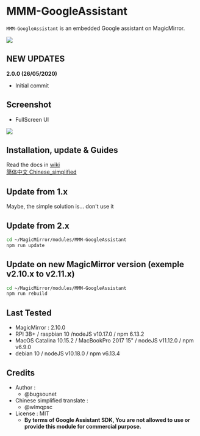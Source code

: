 # MMM-GoogleAssistant

`MMM-GoogleAssistant` is an embedded Google assistant on MagicMirror.

![](https://github.com/bugsounet/MMM-GoogleAssistant/blob/dev/resources/GA_Big.png)

## NEW UPDATES

**2.0.0 (26/05/2020)**
 * Initial commit

## Screenshot

- FullScreen UI

![](https://github.com/bugsounet/MMM-GoogleAssistant/blob/dev/resources/previewFS.jpg)

## Installation, update & Guides
Read the docs in [wiki](https://github.com/bugsounet/MMM-GoogleAssistant/wiki)<br>
[简体中文 Chinese_simplified](./translations/Chinese_simplified/README_zh-CN.md)
## Update from 1.x
Maybe, the simple solution is... don't use it

## Update from 2.x

```sh
cd ~/MagicMirror/modules/MMM-GoogleAssistant
npm run update
```

## Update on new MagicMirror version (exemple v2.10.x to v2.11.x)
```sh
cd ~/MagicMirror/modules/MMM-GoogleAssistant
npm run rebuild
```

## Last Tested
- MagicMirror : 2.10.0
- RPI 3B+ / raspbian 10 /nodeJS v10.17.0 / npm 6.13.2
- MacOS Catalina 10.15.2 / MacBookPro 2017 15" / nodeJS v11.12.0 / npm v6.9.0
- debian 10 / nodeJS v10.18.0 / npm v6.13.4

## Credits
- Author :
  - @bugsounet
- Chinese simplified translate :
  - @wlmqpsc
- License : MIT
  - **By terms of Google Assistant SDK, You are not allowed to use or provide this module for commercial purpose.**
